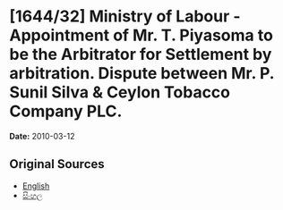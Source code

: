# [1644/32] Ministry of Labour - Appointment of Mr. T. Piyasoma to be the Arbitrator for Settlement by arbitration. Dispute between Mr. P. Sunil Silva & Ceylon Tobacco Company PLC.

**Date:** 2010-03-12

## Original Sources

- [English](https://documents.gov.lk/view/extra-gazettes/2010/3/1644-32_E.pdf)
- [සිංහල](https://documents.gov.lk/view/extra-gazettes/2010/3/1644-32_S.pdf)
